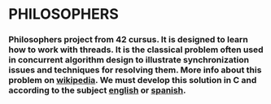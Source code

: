 # PHILOSOPHERS
### Philosophers project from 42 cursus. It is designed to learn how to work with threads. It is the classical problem often used in concurrent algorithm design to illustrate synchronization issues and techniques for resolving them. More info about this problem on [wikipedia](https://en.wikipedia.org/wiki/Dining_philosophers_problem). We must develop this solution in C and according to the subject [english](Subject/en.subject.pdf) or [spanish](Subject/es.subject.pdf).

[](https://en.wikipedia.org/wiki/Dining_philosophers_problem#/media/File:An_illustration_of_the_dining_philosophers_problem.png)
